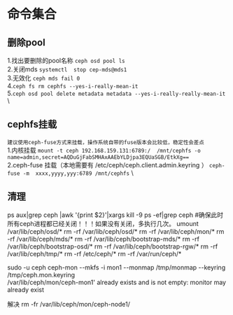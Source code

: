 # 命令集合
## 删除pool
1.找出要删除的pool名称 ```ceph osd pool ls ``` \
2.关闭mds ```systemctl  stop cep-mds@mds1``` \
3.无效化 ```ceph mds fail 0``` \
4.```ceph fs rm cephfs --yes-i-really-mean-it``` \
5.```ceph osd pool delete metadata metadata --yes-i-really-really-mean-it``` \
## cephfs挂载
```建议使用ceph-fuse方式来挂载，操作系统自带的fuse版本会比较低，稳定性会差点```\
1.内核挂载 ```mount -t ceph 192.168.159.131:6789:/  /mnt/cephfs -o name=admin,secret=AQDuGjFabSMHAxAAEbYLDjpa3EQUaSGB/EtkXg== ```\
2.ceph-fuse 挂载（本地需要有 /etc/ceph/ceph.client.admin.keyring ） ```ceph-fuse -m  xxxx,yyyy,yyy:6789 /mnt/cephfs```  \

## 清理
ps aux|grep ceph |awk '{print $2}'|xargs kill -9
ps -ef|grep ceph
#确保此时所有ceph进程都已经关闭！！！如果没有关闭，多执行几次。
umount /var/lib/ceph/osd/*
rm -rf /var/lib/ceph/osd/*
rm -rf /var/lib/ceph/mon/*
rm -rf /var/lib/ceph/mds/*
rm -rf /var/lib/ceph/bootstrap-mds/*
rm -rf /var/lib/ceph/bootstrap-osd/*
rm -rf /var/lib/ceph/bootstrap-rgw/*
rm -rf /var/lib/ceph/tmp/*
rm -rf /etc/ceph/*
rm -rf /var/run/ceph/* 

sudo -u ceph ceph-mon --mkfs -i mon1 --monmap /tmp/monmap --keyring /tmp/ceph.mon.keyring  
/var/lib/ceph/mon/ceph-mon1' already exists and is not empty: monitor may already exist

解决
rm -fr /var/lib/ceph/mon/ceph-node1/
 
